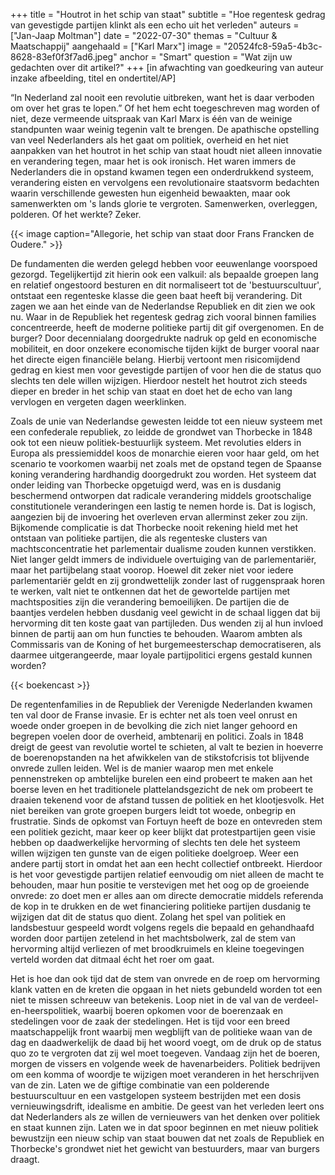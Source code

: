 +++
title = "Houtrot in het schip van staat"
subtitle = "Hoe regentesk gedrag van gevestigde partijen klinkt als een echo uit het verleden"
auteurs = ["Jan-Jaap Moltman"]
date = "2022-07-30"
themas = "Cultuur & Maatschappij"
aangehaald = ["Karl Marx"]
image = "20524fc8-59a5-4b3c-8628-83ef0f3f7ad6.jpeg"
anchor = "Smart"
question = "Wat zijn uw gedachten over dit artikel?"
+++
\[in afwachting van goedkeuring van auteur inzake afbeelding, titel en ondertitel/AP]

“In Nederland zal nooit een revolutie uitbreken, want het is daar verboden om over het gras te lopen.” Of het hem echt toegeschreven mag worden of niet, deze vermeende uitspraak van Karl Marx is één van de weinige standpunten waar weinig tegenin valt te brengen. De apathische opstelling van veel Nederlanders als het gaat om politiek, overheid en het niet aanpakken van het houtrot in het schip van staat houdt niet alleen innovatie en verandering tegen, maar het is ook ironisch. Het waren immers de Nederlanders die in opstand kwamen tegen een onderdrukkend systeem, verandering eisten en vervolgens een revolutionaire staatsvorm bedachten waarin verschillende gewesten hun eigenheid bewaakten, maar ook samenwerkten om 's lands glorie te vergroten. Samenwerken, overleggen, polderen. Of het werkte? Zeker.

{{< image caption="Allegorie, het schip van staat door Frans Francken de Oudere." >}}

De fundamenten die werden gelegd hebben voor eeuwenlange voorspoed gezorgd. Tegelijkertijd zit hierin ook een valkuil: als bepaalde groepen lang en relatief ongestoord besturen en dit normaliseert tot de 'bestuurscultuur', ontstaat een regenteske klasse die geen baat heeft bij verandering. Dit zagen we aan het einde van de Nederlandse Republiek en dit zien we ook nu. Waar in de Republiek het regentesk gedrag zich vooral binnen families concentreerde, heeft de moderne politieke partij dit gif overgenomen. En de burger? Door decennialang doorgedrukte nadruk op geld en economische mobiliteit, en door onzekere economische tijden kijkt de burger vooral naar het directe eigen financiële belang. Hierbij vertoont men risicomijdend gedrag en kiest men voor gevestigde partijen of voor hen die de status quo slechts ten dele willen wijzigen. Hierdoor nestelt het houtrot zich steeds dieper en breder in het schip van staat en doet het de echo van lang vervlogen en vergeten dagen weerklinken.  

Zoals de unie van Nederlandse gewesten leidde tot een nieuw systeem met een confederale republiek, zo leidde de grondwet van Thorbecke in 1848 ook tot een nieuw politiek-bestuurlijk systeem. Met revoluties elders in Europa als pressiemiddel koos de monarchie eieren voor haar geld, om het scenario te voorkomen waarbij net zoals met de opstand tegen de Spaanse koning verandering hardhandig doorgedrukt zou worden. Het systeem dat onder leiding van Thorbecke opgetuigd werd, was en is dusdanig beschermend ontworpen dat radicale verandering middels grootschalige constitutionele veranderingen een lastig te nemen horde is. Dat is logisch, aangezien bij de invoering het overleven ervan allerminst zeker zou zijn. Bijkomende complicatie is dat Thorbecke nooit rekening hield met het ontstaan van politieke partijen, die als regenteske clusters van machtsconcentratie het parlementair dualisme zouden kunnen verstikken. Niet langer geldt immers de individuele overtuiging van de parlementariër, maar het partijbelang staat voorop. Hoewel dit zeker niet voor iedere parlementariër geldt en zij grondwettelijk zonder last of ruggenspraak horen te werken, valt niet te ontkennen dat het de gewortelde partijen met machtsposities zijn die verandering bemoeilijken. De partijen die de baantjes verdelen hebben dusdanig veel gewicht in de schaal liggen dat bij hervorming dit ten koste gaat van partijleden. Dus wenden zij al hun invloed binnen de partij aan om hun functies te behouden. Waarom ambten als Commissaris van de Koning of het burgemeesterschap democratiseren, als daarmee uitgerangeerde, maar loyale partijpolitici ergens gestald kunnen worden?  

{{< boekencast >}}

De regentenfamilies in de Republiek der Verenigde Nederlanden kwamen ten val door de Franse invasie. Er is echter net als toen veel onrust en woede onder groepen in de bevolking die zich niet langer gehoord en begrepen voelen door de overheid, ambtenarij en politici. Zoals in 1848 dreigt de geest van revolutie wortel te schieten, al valt te bezien in hoeverre de boerenopstanden na het afwikkelen van de stikstofcrisis tot blijvende onvrede zullen leiden. Wel is de manier waarop men met enkele pennenstreken op ambtelijke burelen een eind probeert te maken aan het boerse leven en het traditionele plattelandsgezicht de nek om probeert te draaien tekenend voor de afstand tussen de politiek en het klootjesvolk. Het niet bereiken van grote groepen burgers leidt tot woede, onbegrip en frustratie. Sinds de opkomst van Fortuyn heeft de boze en ontevreden stem een politiek gezicht, maar keer op keer blijkt dat protestpartijen geen visie hebben op daadwerkelijke hervorming of slechts ten dele het systeem willen wijzigen ten gunste van de eigen politieke doelgroep. Weer een andere partij stort in omdat het aan een hecht collectief ontbreekt. Hierdoor is het voor gevestigde partijen relatief eenvoudig om niet alleen de macht te behouden, maar hun positie te verstevigen met het oog op de groeiende onvrede: zo doet men er alles aan om directe democratie middels referenda de kop in te drukken en de wet financiering politieke partijen dusdanig te wijzigen dat dit de status quo dient. Zolang het spel van politiek en landsbestuur gespeeld wordt volgens regels die bepaald en gehandhaafd  worden door partijen zetelend in het machtsbolwerk, zal de stem van hervorming altijd verliezen of met broodkruimels en kleine toegevingen verteld worden dat ditmaal écht het roer om gaat.  

Het is hoe dan ook tijd dat de stem van onvrede en de roep om hervorming klank vatten en de kreten die opgaan in het niets gebundeld worden tot een niet te missen schreeuw van betekenis. Loop niet in de val van de verdeel-en-heerspolitiek, waarbij boeren opkomen voor de boerenzaak en stedelingen voor de zaak der stedelingen. Het is tijd voor een breed maatschappelijk front waarbij men wegblijft van de politieke waan van de dag en daadwerkelijk de daad bij het woord voegt, om de druk op de status quo zo te vergroten dat zij wel moet toegeven. Vandaag zijn het de boeren, morgen de vissers en volgende week de havenarbeiders. Politiek bedrijven om een komma of woordje te wijzigen moet veranderen in het herschrijven van de zin. Laten we de giftige combinatie van een polderende bestuurscultuur en een vastgelopen systeem bestrijden met een dosis vernieuwingsdrift, idealisme en ambitie. De geest van het verleden leert ons dat Nederlanders als ze willen de vernieuwers van het denken over politiek en staat kunnen zijn. Laten we in dat spoor beginnen en met nieuw politiek bewustzijn een nieuw schip van staat bouwen dat net zoals de Republiek en Thorbecke's grondwet niet het gewicht van bestuurders, maar van burgers draagt.